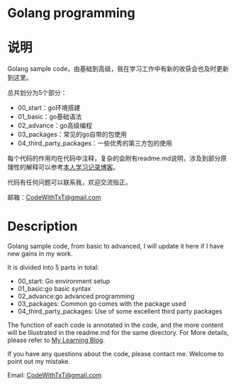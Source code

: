 # Golang programming

# 说明

Golang sample code，由基础到高级，我在学习工作中有新的收获会也及时更新到这里。

总共划分为5个部分：

- 00_start：go环境搭建
- 01_basic：go基础语法
- 02_advance：go高级编程
- 03_packages：常见的go自带的包使用
- 04_third_party_packages：一些优秀的第三方包的使用



每个代码的作用均在代码中注释，复杂的会附有readme.md说明，涉及到部分原理性的解释可以参考[本人学习记录博客](https://bettertxt.top/)。

代码有任何问题可以联系我，欢迎交流指正。

邮箱：CodeWithTxT@gmail.com

# Description

Golang sample code, from basic to advanced,  I will update it here if I have new gains in my work.

It is divided into 5 parts in total:

- 00_start: Go environment setup
- 01_basic:go basic syntax
- 02_advance:go advanced programming
- 03_packages: Common go comes with the package used
- 04_third_party_packages: Use of some excellent third party packages



The function of each code is annotated in the code, and the more content will be Illustrated in the readme.md for the same directory. For More details, please refer to [My Learning Blog](https://bettertxt.top/).

If you have any questions about the code, please contact me. Welcome to point out my mistake.

Email: CodeWithTxT@gmail.com